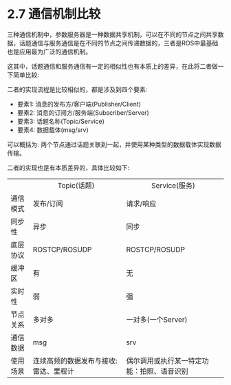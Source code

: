 # 2.7 通信机制比较

三种通信机制中，参数服务器是一种数据共享机制，可以在不同的节点之间共享数据，话题通信与服务通信是在不同的节点之间传递数据的，三者是ROS中最基础也是应用最为广泛的通信机制。

这其中，话题通信和服务通信有一定的相似性也有本质上的差异，在此将二者做一下简单比较:

二者的实现流程是比较相似的，都是涉及到四个要素:

- 要素1: 消息的发布方/客户端(Publisher/Client)
- 要素2: 消息的订阅方/服务端(Subscriber/Server)
- 要素3: 话题名称(Topic/Service)
- 要素4: 数据载体(msg/srv)

可以概括为: 两个节点通过话题关联到一起，并使用某种类型的数据载体实现数据传输。

二者的实现也是有本质差异的，具体比较如下:


<table>
    <tr align="center">
        <td></td>
        <td>Topic(话题)</td>
        <td>Service(服务)</td>
    </tr>
    <tr>
        <td>通信模式</td>
        <td>发布/订阅</td>
        <td>请求/响应</td>
    </tr>
    <tr>
        <td>同步性</td>
        <td>异步</td>
        <td>同步</td>
    </tr>
    <tr>
        <td>底层协议</td>
        <td>ROSTCP/ROSUDP</td>
        <td>ROSTCP/ROSUDP</td>
    </tr>
    <tr>
        <td>缓冲区</td>
        <td>有</td>
        <td>无</td>
    </tr>
    <tr>
        <td>实时性</td>
        <td>弱</td>
        <td>强</td>
    </tr>
    <tr>
        <td>节点关系</td>
        <td>多对多</td>
        <td>一对多(一个Server)</td>
    </tr>
    <tr>
        <td>通信数据</td>
        <td>msg</td>
        <td>srv</td>
    </tr>
    <tr>
        <td>使用场景</td>
        <td>连续高频的数据发布与接收:雷达、里程计</td>
        <td>偶尔调用或执行某一特定功能：拍照、语音识别</td>
    </tr>
</table>
